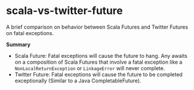 # scala-vs-twitter-future
A brief comparison on behavior between Scala Futures and Twitter Futures on fatal exceptions.

**Summary**
* Scala Future: Fatal exceptions will cause the future to hang. Any awaits on a composition of Scala Futures that involve a fatal exception like a `NonLocalReturnException` or `LinkageError` will never complete.
* Twitter Future: Fatal exceptions will cause the future to be completed exceptionally (Similar to a Java CompletableFuture).
